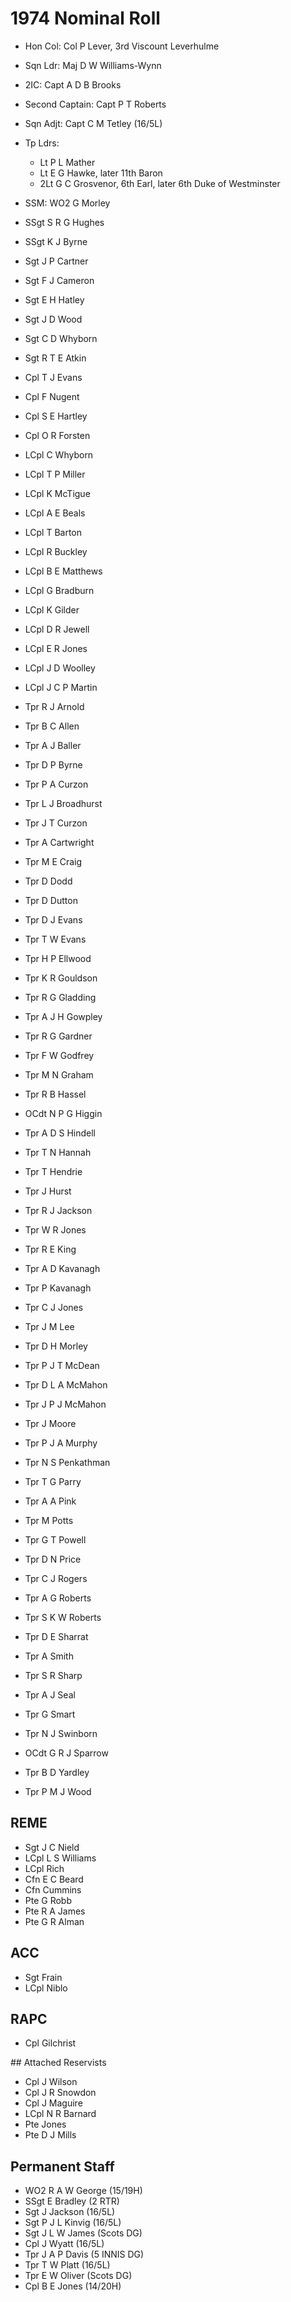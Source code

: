 # 1974 Nominal Roll

* Hon Col: Col P Lever, 3rd Viscount Leverhulme
* Sqn Ldr: Maj D W Williams-Wynn
* 2IC: Capt A D B Brooks
* Second Captain: Capt P T Roberts
* Sqn Adjt: Capt C M Tetley (16/5L)
* Tp Ldrs:
  * Lt P L Mather
  * Lt E G Hawke, later 11th Baron
  * 2Lt G C Grosvenor, 6th Earl, later 6th Duke of Westminster
* SSM: WO2 G Morley

* SSgt S R G Hughes
* SSgt K J Byrne
* Sgt J P Cartner
* Sgt F J Cameron
* Sgt E H Hatley
* Sgt J D Wood
* Sgt C D Whyborn
* Sgt R T E Atkin
* Cpl T J Evans
* Cpl F Nugent
* Cpl S E Hartley
* Cpl O R Forsten
* LCpl C Whyborn
* LCpl T P Miller
* LCpl K McTigue
* LCpl A E Beals
* LCpl T Barton
* LCpl R Buckley
* LCpl B E Matthews
* LCpl G Bradburn
* LCpl K Gilder
* LCpl D R Jewell
* LCpl E R Jones
* LCpl J D Woolley
* LCpl J C P Martin
* Tpr R J Arnold
* Tpr B C Allen
* Tpr A J Baller
* Tpr D P Byrne
* Tpr P A Curzon
* Tpr L J Broadhurst
* Tpr J T Curzon
* Tpr A Cartwright
* Tpr M E Craig
* Tpr D Dodd
* Tpr D Dutton
* Tpr D J Evans
* Tpr T W Evans
* Tpr H P Ellwood
* Tpr K R Gouldson
* Tpr R G Gladding
* Tpr A J H Gowpley
* Tpr R G Gardner
* Tpr F W Godfrey
* Tpr M N Graham
* Tpr R B Hassel
* OCdt N P G Higgin
* Tpr A D S Hindell
* Tpr T N Hannah
* Tpr T Hendrie
* Tpr J Hurst
* Tpr R J Jackson
* Tpr W R Jones
* Tpr R E King
* Tpr A D Kavanagh
* Tpr P Kavanagh
* Tpr C J Jones
* Tpr J M Lee
* Tpr D H Morley
* Tpr P J T McDean
* Tpr D L A McMahon
* Tpr J P J McMahon
* Tpr J Moore
* Tpr P J A Murphy
* Tpr N S Penkathman
* Tpr T G Parry
* Tpr A A Pink
* Tpr M Potts
* Tpr G T Powell
* Tpr D N Price
* Tpr C J Rogers
* Tpr A G Roberts
* Tpr S K W Roberts
* Tpr D E Sharrat
* Tpr A Smith
* Tpr S R Sharp
* Tpr A J Seal
* Tpr G Smart
* Tpr N J Swinborn
* OCdt G R J Sparrow
* Tpr B D Yardley
* Tpr P M J Wood

## REME

* Sgt J C Nield
* LCpl L S Williams
* LCpl Rich
* Cfn E C Beard
* Cfn Cummins
* Pte G Robb
* Pte R A James
* Pte G R Alman

## ACC

* Sgt Frain
* LCpl Niblo

## RAPC

* Cpl Gilchrist

## Attached Reservists

* Cpl J Wilson
* Cpl J R Snowdon
* Cpl J Maguire
* LCpl N R Barnard
* Pte Jones
* Pte D J Mills

## Permanent Staff

* WO2 R A W George (15/19H)
* SSgt E Bradley (2 RTR)
* Sgt J Jackson (16/5L)
* Sgt P J L Kinvig (16/5L)
* Sgt J L W James (Scots DG)
* Cpl J Wyatt (16/5L)
* Tpr J A P Davis (5 INNIS DG)
* Tpr T W Platt (16/5L)
* Tpr E W Oliver (Scots DG)
* Cpl B E Jones (14/20H)
